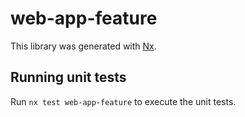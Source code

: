 # web-app-feature

This library was generated with [Nx](https://nx.dev).

## Running unit tests

Run `nx test web-app-feature` to execute the unit tests.

